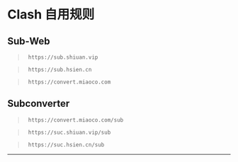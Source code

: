 # Clash 自用规则

## Sub-Web
>      https://sub.shiuan.vip

>      https://sub.hsien.cn

>      https://convert.miaoco.com

## Subconverter

>      https://convert.miaoco.com/sub

>      https://suc.shiuan.vip/sub

>      https://suc.hsien.cn/sub



---
